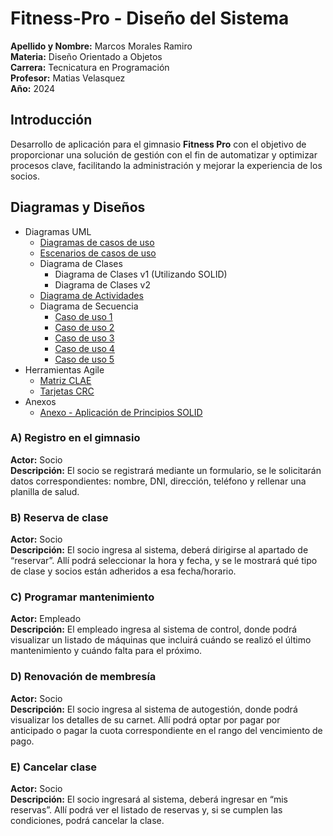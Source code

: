 # Fitness-Pro - Diseño del Sistema
**Apellido y Nombre:** Marcos Morales Ramiro <br />
**Materia:** Diseño Orientado a Objetos <br />
**Carrera:** Tecnicatura en Programación <br />
**Profesor:** Matias Velasquez <br />
**Año:** 2024 <br />

## Introducción

Desarrollo de aplicación para el gimnasio **Fitness Pro** con el objetivo de proporcionar una solución de gestión con el fin de automatizar y optimizar procesos clave, facilitando la administración y mejorar la experiencia de los socios.


## Diagramas y Diseños
- Diagramas UML
   - [Diagramas de casos de uso](https://drive.google.com/file/d/1K1Udk-slMIBMKl3wbf9R11YL1O4HnpAX/view)
   - [Escenarios de casos de uso](https://ucesvirtual-my.sharepoint.com/:x:/g/personal/ramiro_marcos_morales_comunidad_uces_edu_ar/EU5gRCJWW2RGisABno5Vv54BGfhSdNwqXZZkNOYSInjkHQ?rtime=k86VQ48J3Ug)
   - Diagrama de Clases
      - Diagrama de Clases v1 (Utilizando SOLID)
      - Diagrama de Clases v2
   - [Diagrama de Actividades](https://drive.google.com/file/d/1Y0KD7BnuJCpZkL6SAIFn9w_DXK5pxxqp/view?usp=sharing)
   - Diagrama de Secuencia
      - [Caso de uso 1](https://drive.google.com/file/d/1ruiVxHol8TjPpMaA0RkwhzA1LqfV3Y86/view?usp=sharing)
      - [Caso de uso 2](https://drive.google.com/file/d/14DMqh9AdYj2AOhT434h8tczOwo3G_drn/view?usp=sharing)
      - [Caso de uso 3](https://drive.google.com/file/d/1PDWPlnItpKjVoFNNBPFFboATMGvRm8BB/view?usp=sharing)
      - [Caso de uso 4](https://drive.google.com/file/d/1wLbcV5BhQtQ8C591TqdOREd28M7Ri7FL/view?usp=sharing)
      - [Caso de uso 5](https://drive.google.com/file/d/1k5-wuoM8WpWfPmGqr8NwmevcO8p7wRBI/view?usp=sharing)
- Herramientas Agile
   - [Matriz CLAE](https://drive.google.com/file/d/1HtrqIQ6a9mkTdS0UWsOlKsbsnLm4NM3J/view?usp=sharing)
   - [Tarjetas CRC](https://ucesvirtual-my.sharepoint.com/:x:/g/personal/ramiro_marcos_morales_comunidad_uces_edu_ar/EWT9MzTm7CFAlax1E374Od8BLX114N8w785Cty0uWkFdHw?e=41inPQ)
- Anexos
   - [Anexo - Aplicación de Principios SOLID](https://drive.google.com/file/d/10p5ODsOgpKsWSZlrn3EIgJcp3FDRUwBh/view?usp=sharing)
### A) Registro en el gimnasio
**Actor:** Socio  
**Descripción:** El socio se registrará mediante un formulario, se le solicitarán datos correspondientes: nombre, DNI, dirección, teléfono y rellenar una planilla de salud.

### B) Reserva de clase
**Actor:** Socio  
**Descripción:** El socio ingresa al sistema, deberá dirigirse al apartado de “reservar”. Allí podrá seleccionar la hora y fecha, y se le mostrará qué tipo de clase y socios están adheridos a esa fecha/horario.

### C) Programar mantenimiento
**Actor:** Empleado  
**Descripción:** El empleado ingresa al sistema de control, donde podrá visualizar un listado de máquinas que incluirá cuándo se realizó el último mantenimiento y cuándo falta para el próximo.

### D) Renovación de membresía
**Actor:** Socio  
**Descripción:** El socio ingresa al sistema de autogestión, donde podrá visualizar los detalles de su carnet. Allí podrá optar por pagar por anticipado o pagar la cuota correspondiente en el rango del vencimiento de pago.

### E) Cancelar clase
**Actor:** Socio  
**Descripción:** El socio ingresará al sistema, deberá ingresar en “mis reservas”. Allí podrá ver el listado de reservas y, si se cumplen las condiciones, podrá cancelar la clase.
